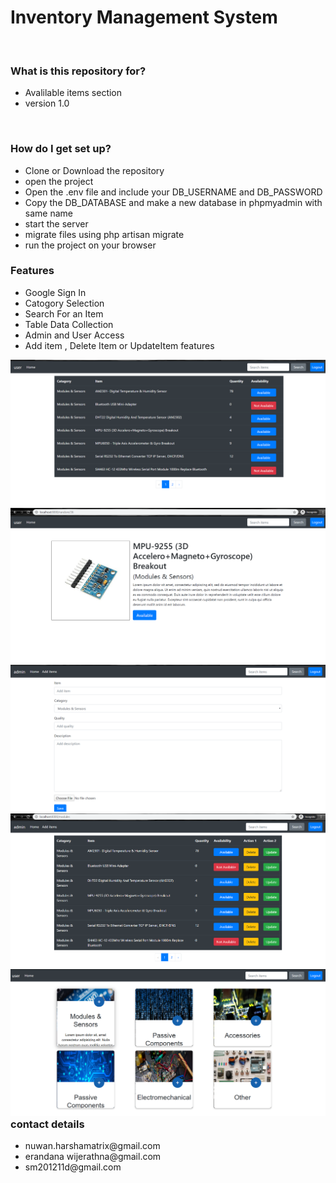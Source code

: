 <html>
    <head>
        <style>
            .image {
                float: left;
                display:inline-block;
            }
         </style>
    </head>
    <body>
        <h1>Inventory Management System</h1>
        <br>
        <h3>What is this repository for?</h3>
        <ul>
            <li>Avalilable items section</li>
            <li>version 1.0</li>
        </ul><br>
        <h3>How do I get set up?</h3>
        <ul>
            <li>Clone or Download the repository</li>
            <li>open the project</li>
            <li>Open the .env file and include your DB_USERNAME and DB_PASSWORD</li>
            <li>Copy the DB_DATABASE and make a new database in phpmyadmin with same name</li>
            <li>start the server</li>
            <li>migrate files using php artisan migrate</li>
            <li>run the project on your browser</li>
        </ul>
        <h3>Features</h3>
        <ul>
            <li>Google Sign In</li>
            <li>Catogory Selection</li>
            <li>Search For an Item</li>
            <li>Table Data Collection</li>
            <li>Admin and User Access</li>
            <li>Add item , Delete Item or UpdateItem features</li>
        </ul>
        <div class="imagesSection" style="inline-block">
            <div class="image">
                <img src = "screenshots/Screenshot (75).png">
            </div><hr>
            <div class="image">
                <img src = "screenshots/Screenshot (76).png">
            </div><hr>
            <div class="image">
                <img src = "screenshots/Screenshot (77).png">
            </div><hr>
            <div class="image">
                <img src = "screenshots/Screenshot (78).png">
            </div><hr>
            <div class="image">
                <img src = "screenshots/Screenshot (79).png">
            </div>
        </div>
        <br><br>
        <h3>contact details</h3>
        <ul>
            <li>nuwan.harshamatrix@gmail.com</li>
            <li>erandana wijerathna@gmail.com</li>
            <li>sm201211d@gmail.com</li>
        </ul>
    </body>
</html>
